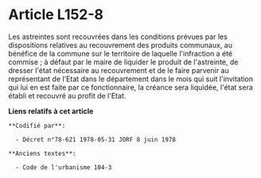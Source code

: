 # Article L152-8

Les astreintes sont recouvrées dans les conditions prévues par les dispositions relatives au recouvrement des produits
communaux, au bénéfice de la commune sur le territoire de laquelle l'infraction a été commise ; à défaut par le maire de
liquider le produit de l'astreinte, de dresser l'état nécessaire au recouvrement et de le faire parvenir au représentant de
l'Etat dans le département dans le mois qui suit l'invitation qui lui en est faite par ce fonctionnaire, la créance sera
liquidée, l'état sera établi et recouvré au profit de l'Etat.

**Liens relatifs à cet article**

	**Codifié par**:

	  - Décret n°78-621 1978-05-31 JORF 8 juin 1978

	**Anciens textes**:

	  - Code de l'urbanisme 104-3
